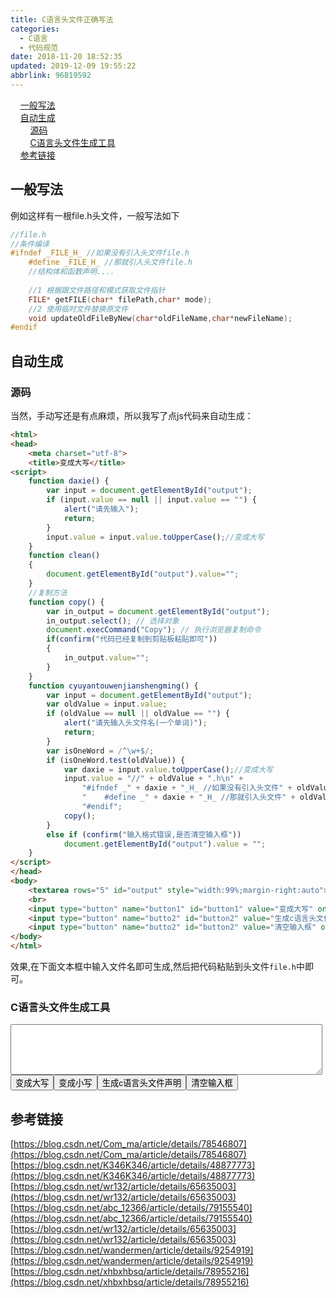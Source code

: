 ```yaml
---
title: C语言头文件正确写法
categories: 
  - C语言
  - 代码规范
date: 2018-11-20 18:52:35
updated: 2019-12-09 19:55:22
abbrlink: 96819592
---
```

<div id='my_toc'>&nbsp;&nbsp;&nbsp;&nbsp;<a href="/blog/96819592/#一般写法">一般写法</a><br/>&nbsp;&nbsp;&nbsp;&nbsp;<a href="/blog/96819592/#自动生成">自动生成</a><br/>&nbsp;&nbsp;&nbsp;&nbsp;&nbsp;&nbsp;&nbsp;&nbsp;<a href="/blog/96819592/#源码">源码</a><br/>&nbsp;&nbsp;&nbsp;&nbsp;&nbsp;&nbsp;&nbsp;&nbsp;<a href="/blog/96819592/#C语言头文件生成工具">C语言头文件生成工具</a><br/>&nbsp;&nbsp;&nbsp;&nbsp;<a href="/blog/96819592/#参考链接">参考链接</a><br/></div><!--more-->
<script>if (navigator.platform.search('arm')==-1){document.getElementById('my_toc').style.display = 'none';}
var e,p = document.getElementsByTagName('p');while (p.length>0) {e = p[0];e.parentElement.removeChild(e);}
</script>

<!--end-->
## 一般写法 ##
例如这样有一根file.h头文件，一般写法如下
```c
//file.h
//条件编译
#ifndef _FILE_H_ //如果没有引入头文件file.h
    #define _FILE_H_ //那就引入头文件file.h
    //结构体和函数声明....
    
    //1 根据跟文件路径和模式获取文件指针
    FILE* getFILE(char* filePath,char* mode);
    //2 使用临时文件替换原文件
    void updateOldFileByNew(char*oldFileName,char*newFileName);
#endif
```
## 自动生成 ##
### 源码 ###
当然，手动写还是有点麻烦，所以我写了点js代码来自动生成：
```html
<html>
<head>
    <meta charset="utf-8">
    <title>变成大写</title>
<script>
    function daxie() {
        var input = document.getElementById("output");
        if (input.value == null || input.value == "") {
            alert("请先输入");
            return;
        }
        input.value = input.value.toUpperCase();//变成大写
    }
    function clean()
    {    
        document.getElementById("output").value="";
    }
    //复制方法
    function copy() {
        var in_output = document.getElementById("output");
        in_output.select(); // 选择对象
        document.execCommand("Copy"); // 执行浏览器复制命令
        if(confirm("代码已经复制到剪贴板粘贴即可"))
        {
            in_output.value="";
        }
    }
    function cyuyantouwenjianshengming() {
        var input = document.getElementById("output");
        var oldValue = input.value;
        if (oldValue == null || oldValue == "") {
            alert("请先输入头文件名(一个单词)");
            return;
        }
        var isOneWord = /^\w+$/;
        if (isOneWord.test(oldValue)) {
            var daxie = input.value.toUpperCase();//变成大写
            input.value = "//" + oldValue + ".h\n" +
                "#ifndef _" + daxie + "_H_ //如果没有引入头文件" + oldValue + ".h\n" +
                "    #define _" + daxie + "_H_ //那就引入头文件" + oldValue + ".h\n" +
                "#endif";
            copy();
        }
        else if (confirm("输入格式错误,是否清空输入框"))
            document.getElementById("output").value = "";
    }
</script>
</head>
<body>
    <textarea rows="5" id="output" style="width:99%;margin-right:auto"></textarea>
    <br>
    <input type="button" name="button1" id="button1" value="变成大写" onclick="daxie()" />
    <input type="button" name="butto2" id="button2" value="生成c语言头文件声明" onclick="cyuyantouwenjianshengming()" />
    <input type="button" name="butto2" id="button2" value="清空输入框" onclick="clean()" />
</body>
</html>
```

效果,在下面文本框中输入文件名即可生成,然后把代码粘贴到头文件`file.h`中即可。
### C语言头文件生成工具 ###
<textarea rows="5" id="output" style="width:99%;margin-right:auto"></textarea><br><input type="button" name="button1" id="button1" value="变成大写" onclick="daxie()" /><input type="button" name="button1" id="button1" value="变成小写" onclick="xiaoxie()" /><input type="button" name="butto2" id="button2" value="生成c语言头文件声明" onclick="cyuyantouwenjianshengming()" /><input type="button" name="butto2" id="button2" value="清空输入框" onclick="clean()" />

<script>
    function daxie() {
        var input = document.getElementById("output");
        if (input.value == null || input.value == "") {
            alert("请先输入");
            return;
        }
        input.value = input.value.toUpperCase();//变成大写
    }
    function xiaoxie() {
        var input = document.getElementById("output");
        if (input.value == null || input.value == "") {
            alert("请先输入");
            return;
        }
        input.value = input.value.toLowerCase();//变成小写
    }

    function clean() {
        document.getElementById("output").value = "";
    }
    //复制方法
    function copy() {
        var in_output = document.getElementById("output");
        in_output.select(); // 选择对象
        document.execCommand("Copy"); // 执行浏览器复制命令
        if (confirm("代码已经复制到剪贴板粘贴即可")) {
            in_output.value = "";
        }
    }
    function cyuyantouwenjianshengming() {
        var input = document.getElementById("output");
        var oldValue = input.value;
        if (oldValue == null || oldValue == "") {
            alert("请先输入头文件名(一个单词)");
            return;
        }
        var isOneWord = /^\w+$/;
        if (isOneWord.test(oldValue)) {
            var daxie = input.value.toUpperCase();//变成大写
            input.value = "//" + oldValue + ".h\n" +
                "#ifndef _" + daxie + "_H_ //如果没有引入头文件" + oldValue + ".h\n" +
                "    #define _" + daxie + "_H_ //那就引入头文件" + oldValue + ".h\n" +
                "#endif";
            copy();
        }
        else if (confirm("输入格式错误,是否清空输入框"))
            document.getElementById("output").value = "";
    }
</script>

## 参考链接 ##
[https://blog.csdn.net/Com_ma/article/details/78546807](https://blog.csdn.net/Com_ma/article/details/78546807)
[https://blog.csdn.net/K346K346/article/details/48877773](https://blog.csdn.net/K346K346/article/details/48877773)
[https://blog.csdn.net/wr132/article/details/65635003](https://blog.csdn.net/wr132/article/details/65635003)
[https://blog.csdn.net/abc_12366/article/details/79155540](https://blog.csdn.net/abc_12366/article/details/79155540)
[https://blog.csdn.net/wr132/article/details/65635003](https://blog.csdn.net/wr132/article/details/65635003)
[https://blog.csdn.net/wandermen/article/details/9254919](https://blog.csdn.net/wandermen/article/details/9254919)
[https://blog.csdn.net/xhbxhbsq/article/details/78955216](https://blog.csdn.net/xhbxhbsq/article/details/78955216)
